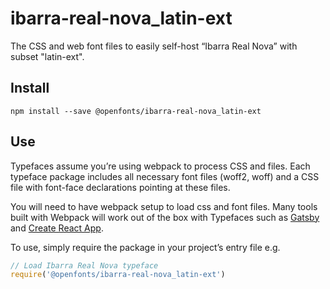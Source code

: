 
# ibarra-real-nova_latin-ext

The CSS and web font files to easily self-host “Ibarra Real Nova” with subset "latin-ext".

## Install

`npm install --save @openfonts/ibarra-real-nova_latin-ext`

## Use

Typefaces assume you’re using webpack to process CSS and files. Each typeface
package includes all necessary font files (woff2, woff) and a CSS file with
font-face declarations pointing at these files.

You will need to have webpack setup to load css and font files. Many tools built
with Webpack will work out of the box with Typefaces such as [Gatsby](https://github.com/gatsbyjs/gatsby)
and [Create React App](https://github.com/facebookincubator/create-react-app).

To use, simply require the package in your project’s entry file e.g.

```javascript
// Load Ibarra Real Nova typeface
require('@openfonts/ibarra-real-nova_latin-ext')
```
